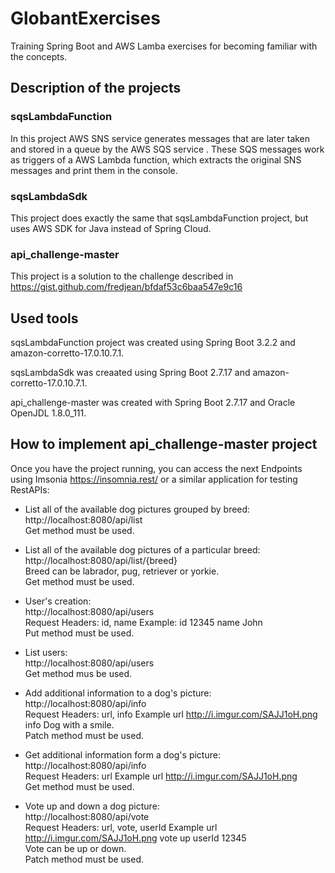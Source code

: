 # GlobantExercises
Training Spring Boot and AWS Lamba exercises for becoming familiar with the concepts.

## Description of the projects

### sqsLambdaFunction
In this project AWS SNS service generates messages that are later taken and stored in a queue by the AWS SQS service . These SQS messages work as triggers of a AWS Lambda function, which extracts the original SNS messages and print them in the console.

### sqsLambdaSdk
This project does exactly the same that sqsLambdaFunction project, but uses AWS SDK for Java instead of Spring Cloud.

### api_challenge-master
This project is a solution to the challenge described in https://gist.github.com/fredjean/bfdaf53c6baa547e9c16

## Used tools
sqsLambdaFunction project was created using Spring Boot 3.2.2 and amazon-corretto-17.0.10.7.1.

sqsLambdaSdk was creaated using Spring Boot 2.7.17 and amazon-corretto-17.0.10.7.1. 

api_challenge-master was created with Spring Boot 2.7.17 and Oracle OpenJDL 1.8.0_111.

## How to implement api_challenge-master project
Once you have the project running, you can access the next Endpoints using Imsonia https://insomnia.rest/ or a similar application for testing RestAPIs:

- List all of the available dog pictures grouped by breed:  
  http://localhost:8080/api/list  
  Get method must be used.
  
- List all of the available dog pictures of a particular breed:  
  http://localhost:8080/api/list/{breed}  
  Breed can be labrador, pug, retriever or yorkie.  
  Get method must be used.

- User's creation:  
  http://localhost:8080/api/users  
  Request Headers: id, name   Example: id  12345  name John  
  Put method must be used.

- List users:  
  http://localhost:8080/api/users  
  Get method mus be used.
    
- Add additional information to a dog's picture:  
  http://localhost:8080/api/info  
  Request Headers: url, info    Example url http://i.imgur.com/SAJJ1oH.png info Dog with a smile.  
  Patch method must be used.

- Get additional information form a dog's picture:  
  http://localhost:8080/api/info  
  Request Headers: url    Example url http://i.imgur.com/SAJJ1oH.png  
  Get method must be used.

- Vote up and down a dog picture:  
  http://localhost:8080/api/vote  
  Request Headers: url, vote, userId    Example url http://i.imgur.com/SAJJ1oH.png vote up userId 12345  
  Vote can be up or down.  
  Patch method must be used.  
